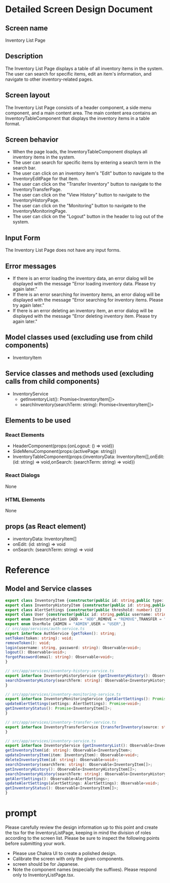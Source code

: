 # Detailed Screen Design Document

## Screen name
Inventory List Page

## Description
The Inventory List Page displays a table of all inventory items in the system. The user can search for specific items, edit an item's information, and navigate to other inventory-related pages.

## Screen layout
The Inventory List Page consists of a header component, a side menu component, and a main content area. The main content area contains an InventoryTableComponent that displays the inventory items in a table format.

## Screen behavior
- When the page loads, the InventoryTableComponent displays all inventory items in the system.
- The user can search for specific items by entering a search term in the search bar.
- The user can click on an inventory item's "Edit" button to navigate to the InventoryEditPage for that item.
- The user can click on the "Transfer Inventory" button to navigate to the InventoryTransferPage.
- The user can click on the "View History" button to navigate to the InventoryHistoryPage.
- The user can click on the "Monitoring" button to navigate to the InventoryMonitoringPage.
- The user can click on the "Logout" button in the header to log out of the system.

## Input Form
The Inventory List Page does not have any input forms.

## Error messages
- If there is an error loading the inventory data, an error dialog will be displayed with the message "Error loading inventory data. Please try again later."
- If there is an error searching for inventory items, an error dialog will be displayed with the message "Error searching for inventory items. Please try again later."
- If there is an error deleting an inventory item, an error dialog will be displayed with the message "Error deleting inventory item. Please try again later."

## Model classes used (excluding use from child components)
- InventoryItem

## Service classes and methods used (excluding calls from child components)
- InventoryService
  - getInventoryList(): Promise<InventoryItem[]>
  - searchInventory(searchTerm: string): Promise<InventoryItem[]>
## Elements to be used
### React Elements
- HeaderComponent(props:{onLogout: () => void})
- SideMenuComponent(props:{activePage: string})
- InventoryTableComponent(props:{inventoryData: InventoryItem[],onEdit: (id: string) => void,onSearch: (searchTerm: string) => void})
### React Dialogs
None
### HTML Elements
None
## props (as React element)
- inventoryData: InventoryItem[]
- onEdit: (id: string) => void
- onSearch: (searchTerm: string) => void

# Reference
## Model and Service classes
```typescript
export class InventoryItem {constructor(public id: string,public type: string,public quantity: number,public location: string,public lastUpdated: Date) {}}
export class InventoryHistoryItem {constructor(public id: string,public action: InventoryAction,public type: string,public quantity: number,public location: string,public date: Date) {}}
export class AlertSettings {constructor(public threshold: number) {}}
export class User {constructor(public id: string,public username: string,public password: string,public email: string,public role: UserRole) {}}
export enum InventoryAction {ADD = "ADD",REMOVE = "REMOVE",TRANSFER = "TRANSFER",}
export enum UserRole {ADMIN = "ADMIN",USER = "USER",}
// src/app/services/auth-service.ts
export interface AuthService {getToken(): string;
setToken(token: string): void;
removeToken(): void;
login(username: string, password: string): Observable<void>;
logout(): Observable<void>;
forgotPassword(email: string): Observable<void>;
}

// src/app/services/inventory-history-service.ts
export interface InventoryHistoryService {getInventoryHistory(): Observable<InventoryHistoryItem[]>;
searchInventoryHistory(searchTerm: string): Observable<InventoryHistoryItem[]>;
}

// src/app/services/inventory-monitoring-service.ts
export interface InventoryMonitoringService {getAlertSettings(): Promise<AlertSettings>;
updateAlertSettings(settings: AlertSettings): Promise<void>;
getInventoryStatus(): Promise<InventoryItem[]>;
}

// src/app/services/inventory-transfer-service.ts
export interface InventoryTransferService {transferInventory(source: string, destination: string, quantity: number): Promise<void>;
}

// src/app/services/inventory-service.ts
export interface InventoryService {getInventoryList(): Observable<InventoryItem[]>;
getInventoryItem(id: string): Observable<InventoryItem>;
updateInventoryItem(item: InventoryItem): Observable<void>;
deleteInventoryItem(id: string): Observable<void>;
searchInventory(searchTerm: string): Observable<InventoryItem[]>;
getInventoryHistory(): Observable<InventoryHistoryItem[]>;
searchInventoryHistory(searchTerm: string): Observable<InventoryHistoryItem[]>;
getAlertSettings(): Observable<AlertSettings>;
updateAlertSettings(alertSettings: AlertSettings): Observable<void>;
getInventoryStatus(): Observable<InventoryItem[]>;
}

```

# prompt
Please carefully review the design information up to this point and create the tsx for the InventoryListPage, keeping in mind the division of roles according to the screen list.
Please be sure to inspect the following points before submitting your work.
- Please use Chakra UI to create a polished design.
- Calibrate the screen with only the given components.
- screen should be for Japanese.
- Note the component names (especially the suffixes).
Please respond only to InventoryListPage.tsx.
